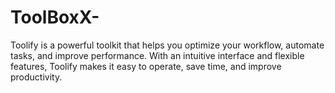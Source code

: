 # ToolBoxX-
Toolify is a powerful toolkit that helps you optimize your workflow, automate tasks, and improve performance. With an intuitive interface and flexible features, Toolify makes it easy to operate, save time, and improve productivity.
